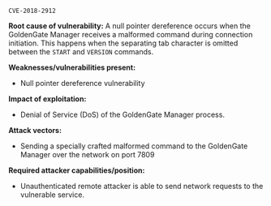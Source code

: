 ```
CVE-2018-2912
```
**Root cause of vulnerability:**
A null pointer dereference occurs when the GoldenGate Manager receives a malformed command during connection initiation. This happens when the separating tab character is omitted between the `START` and `VERSION` commands.

**Weaknesses/vulnerabilities present:**
- Null pointer dereference vulnerability

**Impact of exploitation:**
- Denial of Service (DoS) of the GoldenGate Manager process.

**Attack vectors:**
- Sending a specially crafted malformed command to the GoldenGate Manager over the network on port 7809

**Required attacker capabilities/position:**
- Unauthenticated remote attacker is able to send network requests to the vulnerable service.